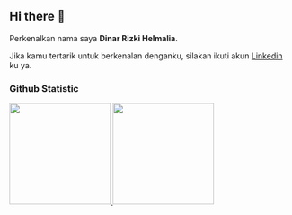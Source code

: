## Hi there 👋

Perkenalkan nama saya **Dinar Rizki Helmalia**.<br>

Jika kamu tertarik untuk berkenalan denganku, silakan ikuti akun [Linkedin](https://www.linkedin.com/in/dinarrizkih/) ku ya.
 
### Github Statistic
<p align="left">
<a href="https://github.com/dinarrizkih">
  <img height="180em" src="https://github-readme-stats-eight-theta.vercel.app/api?username=dinarrizkih&show_icons=true&theme=algolia&include_all_commits=true&count_private=true"/>
  <img height="180em" src="https://github-readme-stats-eight-theta.vercel.app/api/top-langs/?username=dinarrizkih&layout=compact&layout=compact&theme=algolia"/>
</a>
</p>

